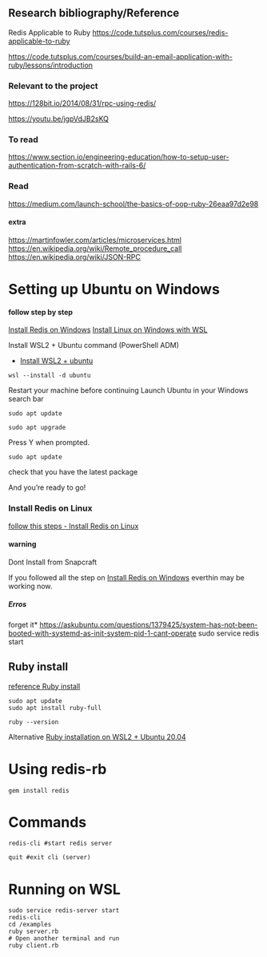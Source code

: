 




## Research bibliography/Reference
Redis Applicable to Ruby
<https://code.tutsplus.com/courses/redis-applicable-to-ruby>

<https://code.tutsplus.com/courses/build-an-email-application-with-ruby/lessons/introduction>

### Relevant to the project
<https://128bit.io/2014/08/31/rpc-using-redis/>

<https://youtu.be/jgpVdJB2sKQ>


### To read
 <https://www.section.io/engineering-education/how-to-setup-user-authentication-from-scratch-with-rails-6/>


### Read
<https://medium.com/launch-school/the-basics-of-oop-ruby-26eaa97d2e98>

#### extra
https://martinfowler.com/articles/microservices.html
<https://en.wikipedia.org/wiki/Remote_procedure_call>
<https://en.wikipedia.org/wiki/JSON-RPC>


# Setting up Ubuntu on Windows
#### follow step by step
[Install Redis on Windows](https://redis.io/docs/getting-started/installation/install-redis-on-windows/)
[Install Linux on Windows with WSL](https://docs.microsoft.com/en-us/windows/wsl/install)

Install WSL2 + Ubuntu command (PowerShell ADM)
- [Install WSL2 + ubuntu](https://ubuntu.com/tutorials/install-ubuntu-on-wsl2-on-windows-10#1-overview)

```
wsl --install -d ubuntu
```

Restart your machine before continuing
Launch Ubuntu in your Windows search bar

```
sudo apt update
```

```
sudo apt upgrade
```
Press Y when prompted.
```
sudo apt update
```
check that you have the latest package

And you’re ready to go!

### Install Redis on Linux
[follow this steps - Install Redis on Linux](https://redis.io/docs/getting-started/installation/install-redis-on-linux/#install-on-ubuntu-debian)
#### warning
Dont Install from Snapcraft

If you followed all the step on [Install Redis on Windows](https://redis.io/docs/getting-started/installation/install-redis-on-windows/) everthin may be working now.

##### Erros
forget it*
<https://askubuntu.com/questions/1379425/system-has-not-been-booted-with-systemd-as-init-system-pid-1-cant-operate>
sudo service redis start

## Ruby install
[reference Ruby install](https://linuxize.com/post/how-to-install-ruby-on-ubuntu-20-04/)
```
sudo apt update
sudo apt install ruby-full
```
```
ruby --version
```
Alternative [Ruby installation on WSL2 + Ubuntu 20.04](https://linuxtut.com/en/8119a2255b76cccef610/)

# Using  redis-rb

```
gem install redis

```

# Commands
```
redis-cli #start redis server
```
```
quit #exit cli (server)
```

# Running on WSL
```
sudo service redis-server start
redis-cli
cd /examples
ruby server.rb
# Open another terminal and run
ruby client.rb
```
